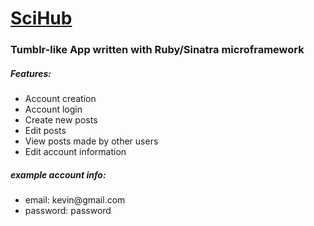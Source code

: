<h1><a href='https://ruby-tumblr.herokuapp.com'>SciHub</a></h1>
<h3>Tumblr-like App written with Ruby/Sinatra microframework</h3>

<h5>Features:</h5>
<ul>
    <li>Account creation</li>
    <li>Account login</li>
    <li>Create new posts</li>
    <li>Edit posts</li>
    <li>View posts made by other users</li>
    <li>Edit account information</li>
</ul>

<h5>example account info:</h5>
<ul>
    <li>email: kevin@gmail.com</li>
    <li>password: password</li>
</ul>
